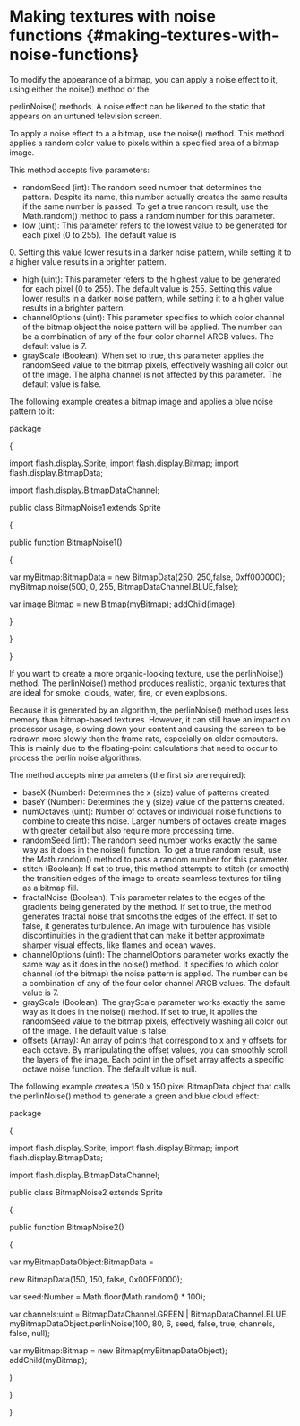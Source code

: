 # Making textures with noise functions {#making-textures-with-noise-functions}

To modify the appearance of a bitmap, you can apply a noise effect to it, using either the noise() method or the

perlinNoise() methods. A noise effect can be likened to the static that appears on an untuned television screen.

To apply a noise effect to a a bitmap, use the noise() method. This method applies a random color value to pixels within a specified area of a bitmap image.

This method accepts five parameters:

*   randomSeed (int): The random seed number that determines the pattern. Despite its name, this number actually creates the same results if the same number is passed. To get a true random result, use the Math.random() method to pass a random number for this parameter.
*   low (uint): This parameter refers to the lowest value to be generated for each pixel (0 to 255). The default value is

0\. Setting this value lower results in a darker noise pattern, while setting it to a higher value results in a brighter pattern.

*   high (uint): This parameter refers to the highest value to be generated for each pixel (0 to 255). The default value is 255\. Setting this value lower results in a darker noise pattern, while setting it to a higher value results in a brighter pattern.
*   channelOptions (uint): This parameter specifies to which color channel of the bitmap object the noise pattern will be applied. The number can be a combination of any of the four color channel ARGB values. The default value is 7.
*   grayScale (Boolean): When set to true, this parameter applies the randomSeed value to the bitmap pixels, effectively washing all color out of the image. The alpha channel is not affected by this parameter. The default value is false.

The following example creates a bitmap image and applies a blue noise pattern to it:

package

{

import flash.display.Sprite; import flash.display.Bitmap; import flash.display.BitmapData;

import flash.display.BitmapDataChannel;

public class BitmapNoise1 extends Sprite

{

public function BitmapNoise1()

{

var myBitmap:BitmapData = new BitmapData(250, 250,false, 0xff000000); myBitmap.noise(500, 0, 255, BitmapDataChannel.BLUE,false);

var image:Bitmap = new Bitmap(myBitmap); addChild(image);

}

}

}

If you want to create a more organic-looking texture, use the perlinNoise() method. The perlinNoise() method produces realistic, organic textures that are ideal for smoke, clouds, water, fire, or even explosions.

Because it is generated by an algorithm, the perlinNoise() method uses less memory than bitmap-based textures. However, it can still have an impact on processor usage, slowing down your content and causing the screen to be redrawn more slowly than the frame rate, especially on older computers. This is mainly due to the floating-point calculations that need to occur to process the perlin noise algorithms.

The method accepts nine parameters (the first six are required):

*   baseX (Number): Determines the x (size) value of patterns created.
*   baseY (Number): Determines the y (size) value of the patterns created.
*   numOctaves (uint): Number of octaves or individual noise functions to combine to create this noise. Larger numbers of octaves create images with greater detail but also require more processing time.
*   randomSeed (int): The random seed number works exactly the same way as it does in the noise() function. To get a true random result, use the Math.random() method to pass a random number for this parameter.
*   stitch (Boolean): If set to true, this method attempts to stitch (or smooth) the transition edges of the image to create seamless textures for tiling as a bitmap fill.
*   fractalNoise (Boolean): This parameter relates to the edges of the gradients being generated by the method. If set to true, the method generates fractal noise that smooths the edges of the effect. If set to false, it generates turbulence. An image with turbulence has visible discontinuities in the gradient that can make it better approximate sharper visual effects, like flames and ocean waves.
*   channelOptions (uint): The channelOptions parameter works exactly the same way as it does in the noise() method. It specifies to which color channel (of the bitmap) the noise pattern is applied. The number can be a combination of any of the four color channel ARGB values. The default value is 7.
*   grayScale (Boolean): The grayScale parameter works exactly the same way as it does in the noise() method. If set to true, it applies the randomSeed value to the bitmap pixels, effectively washing all color out of the image. The default value is false.
*   offsets (Array): An array of points that correspond to x and y offsets for each octave. By manipulating the offset values, you can smoothly scroll the layers of the image. Each point in the offset array affects a specific octave noise function. The default value is null.

The following example creates a 150 x 150 pixel BitmapData object that calls the perlinNoise() method to generate a green and blue cloud effect:

package

{

import flash.display.Sprite; import flash.display.Bitmap; import flash.display.BitmapData;

import flash.display.BitmapDataChannel;

public class BitmapNoise2 extends Sprite

{

public function BitmapNoise2()

{

var myBitmapDataObject:BitmapData =

new BitmapData(150, 150, false, 0x00FF0000);

var seed:Number = Math.floor(Math.random() * 100);

var channels:uint = BitmapDataChannel.GREEN | BitmapDataChannel.BLUE myBitmapDataObject.perlinNoise(100, 80, 6, seed, false, true, channels, false, null);

var myBitmap:Bitmap = new Bitmap(myBitmapDataObject); addChild(myBitmap);

}

}

}